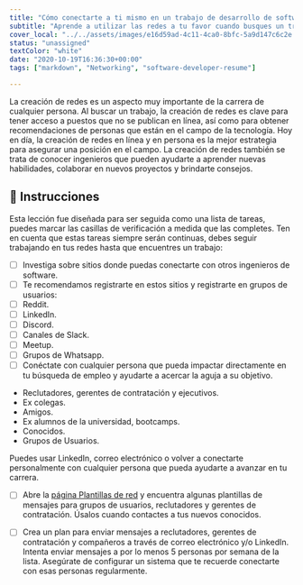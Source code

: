 ```yaml
---
title: "Cómo conectarte a ti mismo en un trabajo de desarrollo de software"
subtitle: "Aprende a utilizar las redes a tu favor cuando busques un trabajo de desarrollo de software"
cover_local: "../../assets/images/e16d59ad-4c11-4ca0-8bfc-5a9d147c6c2e.jpeg"
status: "unassigned"
textColor: "white"
date: "2020-10-19T16:36:30+00:00"
tags: ["markdown", "Networking", "software-developer-resume"]

---
```


La creación de redes es un aspecto muy importante de la carrera de cualquier persona. Al buscar un trabajo, la creación de redes es clave para tener acceso a puestos que no se publican en línea, así como para obtener recomendaciones de personas que están en el campo de la tecnología. Hoy en día, la creación de redes en línea y en persona es la mejor estrategia para asegurar una posición en el campo. La creación de redes también se trata de conocer ingenieros que pueden ayudarte a aprender nuevas habilidades, colaborar en nuevos proyectos y brindarte consejos.

## 📝 Instrucciones

Esta lección fue diseñada para ser seguida como una lista de tareas, puedes marcar las casillas de verificación a medida que las completes. Ten en cuenta que estas tareas siempre serán continuas, debes seguir trabajando en tus redes hasta que encuentres un trabajo:

- [ ] Investiga sobre sitios donde puedas conectarte con otros ingenieros de software.
- [ ] Te recomendamos registrarte en estos sitios y registrarte en grupos de usuarios: 
- [ ] Reddit.
- [ ] LinkedIn.
- [ ] Discord. 
- [ ] Canales de Slack.
- [ ] Meetup.
- [ ] Grupos de Whatsapp.
- [ ] Conéctate con cualquier persona que pueda impactar directamente en tu búsqueda de empleo y ayudarte a acercar la aguja a su objetivo.  

- Reclutadores, gerentes de contratación y ejecutivos.
- Ex colegas.
- Amigos.
- Ex alumnos de la universidad, bootcamps.
- Conocidos.
- Grupos de Usuarios.

Puedes usar LinkedIn, correo electrónico o volver a conectarte personalmente con cualquier persona que pueda ayudarte a avanzar en tu carrera.

- [ ] Abre la [página Plantillas de red](https://www.notion.so/4geeksacademy/Networking-Templates-fbe549a745da42c7a50d0e094fd44aea) y encuentra algunas plantillas de mensajes para grupos de usuarios, reclutadores y gerentes de contratación. Úsalos cuando contactes a tus nuevos conocidos. 
- [ ] Crea un plan para enviar mensajes a reclutadores, gerentes de contratación y compañeros a través de correo electrónico y/o LinkedIn. Intenta enviar mensajes a por lo menos 5 personas por semana de la lista. Asegúrate de configurar un sistema que te recuerde conectarte con esas personas regularmente.      

